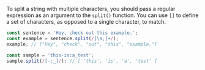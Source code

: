 To split a string with multiple characters, you should pass a regular expression as an argument to the `split()` function.
You can use `[]` to define a set of characters, as opposed to a single character, to match.

```javascript
const sentence = 'Hey, check out this example.';
const example = sentence.split(/[\s,]+/);
example; // ["Hey", "check", "out", "this", "example."]

const sample = 'this-is:a_test';
sample.split(/[-:_]/); // [ 'this', 'is', 'a', 'test' ]
```
